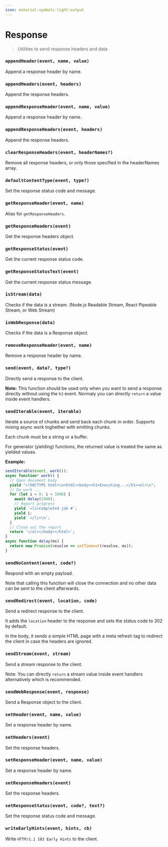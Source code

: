 ```yaml
---
icon: material-symbols-light:output
---
```


# Response

> Utilities to send response headers and data

<!-- automd:jsdocs src="../../src/utils/response.ts" -->

### `appendHeader(event, name, value)`

Append a response header by name.

### `appendHeaders(event, headers)`

Append the response headers.

### `appendResponseHeader(event, name, value)`

Append a response header by name.

### `appendResponseHeaders(event, headers)`

Append the response headers.

### `clearResponseHeaders(event, headerNames?)`

Remove all response headers, or only those specified in the headerNames array.

### `defaultContentType(event, type?)`

Set the response status code and message.

### `getResponseHeader(event, name)`

Alias for `getResponseHeaders`.

### `getResponseHeaders(event)`

Get the response headers object.

### `getResponseStatus(event)`

Get the current response status code.

### `getResponseStatusText(event)`

Get the current response status message.

### `isStream(data)`

Checks if the data is a stream. (Node.js Readable Stream, React Pipeable Stream, or Web Stream)

### `isWebResponse(data)`

Checks if the data is a Response object.

### `removeResponseHeader(event, name)`

Remove a response header by name.

### `send(event, data?, type?)`

Directly send a response to the client.

**Note:** This function should be used only when you want to send a response directly without using the `h3` event. Normaly you can directly `return` a value inside event handlers.

### `sendIterable(event, iterable)`

Iterate a source of chunks and send back each chunk in order. Supports mixing async work toghether with emitting chunks.

Each chunk must be a string or a buffer.

For generator (yielding) functions, the returned value is treated the same as yielded values.

**Example:**

```ts
sendIterable(event, work());
async function* work() {
  // Open document body
  yield "<!DOCTYPE html>\n<html><body><h1>Executing...</h1><ol>\n";
  // Do work ...
  for (let i = 0; i < 1000) {
    await delay(1000);
    // Report progress
    yield `<li>Completed job #`;
    yield i;
    yield `</li>\n`;
  }
  // Close out the report
  return `</ol></body></html>`;
}
async function delay(ms) {
  return new Promise(resolve => setTimeout(resolve, ms));
}
```

### `sendNoContent(event, code?)`

Respond with an empty payload.<br>

Note that calling this function will close the connection and no other data can be sent to the client afterwards.

### `sendRedirect(event, location, code)`

Send a redirect response to the client.

It adds the `location` header to the response and sets the status code to 302 by default.

In the body, it sends a simple HTML page with a meta refresh tag to redirect the client in case the headers are ignored.

### `sendStream(event, stream)`

Send a stream response to the client.

Note: You can directly `return` a stream value inside event handlers alternatively which is recommended.

### `sendWebResponse(event, response)`

Send a Response object to the client.

### `setHeader(event, name, value)`

Set a response header by name.

### `setHeaders(event)`

Set the response headers.

### `setResponseHeader(event, name, value)`

Set a response header by name.

### `setResponseHeaders(event)`

Set the response headers.

### `setResponseStatus(event, code?, text?)`

Set the response status code and message.

### `writeEarlyHints(event, hints, cb)`

Write `HTTP/1.1 103 Early Hints` to the client.

<!-- /automd -->
